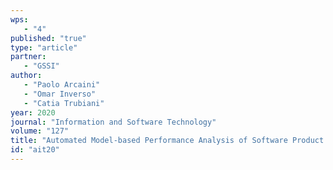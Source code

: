 ```yaml
---
wps: 
   - "4"
published: "true"
type: "article"
partner: 
   - "GSSI"
author: 
   - "Paolo Arcaini"
   - "Omar Inverso"
   - "Catia Trubiani"
year: 2020
journal: "Information and Software Technology"
volume: "127"
title: "Automated Model-based Performance Analysis of Software Product Lines under Uncertainty"
id: "ait20"
---
```

